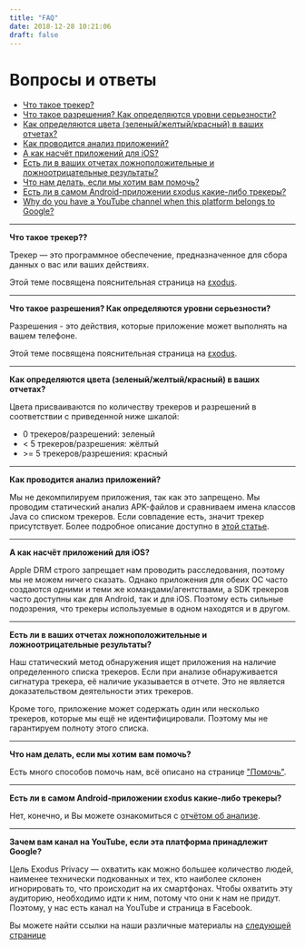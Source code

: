 ```yaml
---
title: "FAQ"
date: 2018-12-28 10:21:06
draft: false
---
```


# Вопросы и ответы

* [Что такое трекер?](#trackers)
* [Что такое разрешения? Как определяются уровни серьезности?](#permissions)
* [Как определяются цвета (зеленый/желтый/красный) в ваших отчетах?](#colors)
* [Как проводится анализ приложений?](#analyze)
* [А как насчёт приложений для iOS?](#ios)
* [Есть ли в ваших отчетах ложноположительные и ложноотрицательные результаты?](#negatives)
* [Что нам делать, если мы хотим вам помочь?](#help)
* [Есть ли в самом Android-приложении εxodus какие-либо трекеры?](#exodus)
* [Why do you have a YouTube channel when this platform belongs to Google?](#youtube)

---

**Что такое трекер??  <a class="anchor" name="trackers"></a>**

Трекер — это программное обеспечение, предназначенное для сбора данных о вас или ваших действиях.

Этой теме посвящена пояснительная страница на [εxodus](https://reports.exodus-privacy.eu.org/en/info/trackers/).

---

**Что такое разрешения? Как определяются уровни серьезности?  <a class="anchor" name="permissions"></a>**

Разрешения - это действия, которые приложение может выполнять на вашем телефоне.

Этой теме посвящена пояснительная страница на [εxodus](https://reports.exodus-privacy.eu.org/en/info/permissions/).

---

**Как определяются цвета (зеленый/желтый/красный) в ваших отчетах?  <a class="anchor" name="colors"></a>**

Цвета присваиваются по количеству трекеров и разрешений в соответствии с приведенной ниже шкалой:

* 0 трекеров/разрешений: зеленый
* < 5 трекеров/разрешения: жёлтый
* \>= 5 трекеров/разрешения: красный

---

**Как проводится анализ приложений?  <a class="anchor" name="analyze"></a>**

Мы не декомпилируем приложения, так как это запрещено. Мы проводим статический анализ APK-файлов и сравниваем имена классов Java со списком трекеров. Если совпадение есть, значит трекер присутствует. Более подробное описание доступно в [этой статье](/ru/post/exodus_static_analysis/).

---

**А как насчёт приложений для iOS?  <a class="anchor" name="ios"></a>**

Apple DRM строго запрещает нам проводить расследования, поэтому мы не можем ничего сказать. Однако приложения для обеих ОС часто создаются одними и теми же командами/агентствами, а SDK трекеров часто доступны как для Android, так и для iOS. Поэтому есть сильные подозрения, что трекеры используемые в одном находятся и в другом.

---

**Есть ли в ваших отчетах ложноположительные и ложноотрицательные результаты?  <a class="anchor" name="negatives"></a>**

Наш статический метод обнаружения ищет приложения на наличие определенного списка трекеров. Если при анализе обнаруживается сигнатура трекера, её наличие указывается в отчете. Это не является доказательством деятельности этих трекеров.

Кроме того, приложение может содержать один или несколько трекеров, которые мы ещё не идентифицировали. Поэтому мы не гарантируем полноту этого списка.

---

**Что нам делать, если мы хотим вам помочь?  <a class="anchor" name="help"></a>**

Есть много способов помочь нам, всё описано на странице ["Помочь"](/ru/page/contribute/).

---

**Есть ли в самом Android-приложении εxodus какие-либо трекеры?  <a class="anchor" name="exodus"></a>**

Нет, конечно, и Вы можете ознакомиться с [отчётом об анализе](https://reports.exodus-privacy.eu.org/en/reports/search/org.eu.exodus_privacy.exodusprivacy/).

---

**Зачем вам канал на YouTube, если эта платформа принадлежит Google?  <a class="anchor" name="youtube"></a>**

Цель Exodus Privacy — охватить как можно большее количество людей, наименее технически подкованных и тех, кто наиболее склонен игнорировать то, что происходит на их смартфонах. Чтобы охватить эту аудиторию, необходимо идти к ним, потому что они к нам не придут. Поэтому, у нас есть канал на YouTube и страница в Facebook.

Вы можете найти ссылки на наши различные материалы на [следующей странице](/ru/page/what/#videos)

<style>
a.anchor {
  display: block;
  position: relative;
  top: -5.5rem;
  visibility: hidden;
}
</style>
